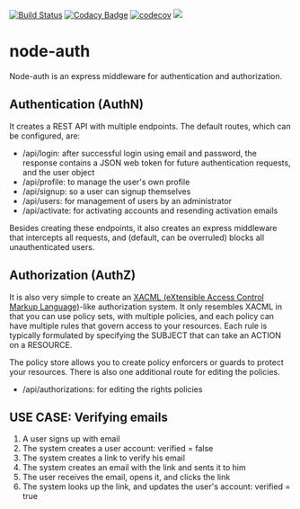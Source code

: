 [![Build Status](https://travis-ci.org/TNOCS/node-auth.svg?branch=master)](https://travis-ci.org/TNOCS/node-auth)
[![Codacy Badge](https://api.codacy.com/project/badge/Grade/83c457cab2904027a1365e06c48991dd)](https://www.codacy.com/app/erikvullings/node-auth?utm_source=github.com&amp;utm_medium=referral&amp;utm_content=TNOCS/node-auth&amp;utm_campaign=Badge_Grade)
[![codecov](https://codecov.io/gh/TNOCS/node-auth/branch/master/graph/badge.svg)](https://codecov.io/gh/TNOCS/node-auth)
<a href="https://codeclimate.com/github/TNOCS/node-auth"><img src="https://codeclimate.com/github/TNOCS/node-auth/badges/issue_count.svg" /></a>

# node-auth
Node-auth is an express middleware for authentication and authorization.

## Authentication (AuthN)

It creates a REST API with multiple endpoints. The default routes, which can be configured, are:
- /api/login: after successful login using email and password, the response contains a JSON web token for future authentication requests, and the user object
- /api/profile: to manage the user's own profile
- /api/signup: so a user can signup themselves
- /api/users: for management of users by an administrator
- /api/activate: for activating accounts and resending activation emails

Besides creating these endpoints, it also creates an express middleware that intercepts all requests, and (default, can be overruled) blocks all unauthenticated users.

## Authorization (AuthZ)
It is also very simple to create an [XACML (eXtensible Access Control Markup Language)](https://www.oasis-open.org/committees/xacml)-like authorization system. It only resembles XACML in that you can use policy sets, with multiple policies, and each policy can have multiple rules that govern access to your resources. Each rule is typically formulated by specifying the SUBJECT that can take an ACTION on a RESOURCE.

The policy store allows you to create policy enforcers or guards to protect your resources. There is also one additional route for editing the policies.
- /api/authorizations: for editing the rights policies

## USE CASE: Verifying emails
1. A user signs up with email
2. The system creates a user account: verified = false
3. The system creates a link to verify his email
4. The system creates an email with the link and sents it to him
5. The user receives the email, opens it, and clicks the link
6. The system looks up the link, and updates the user's account: verified = true
